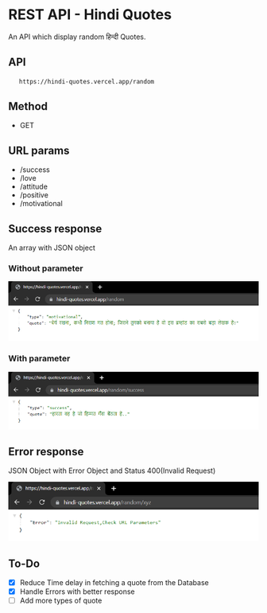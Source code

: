 
# REST API - Hindi Quotes

An API which display random हिन्दी Quotes.

## API 
 ```html
    https://hindi-quotes.vercel.app/random
 ```

## Method

- GET

## URL params

 - /success
 - /love
 - /attitude
 - /positive
 - /motivational

## Success response

An array with JSON object

### Without parameter
![Sample response without url parameter](./public/demo/noparam.jpg)

### With parameter

![Sample response with url parameter](./public/demo/param.jpg)


## Error response 
JSON Object with Error Object and Status 400(Invalid Request)

![Response for error](./public/demo/error.png)

## To-Do

- [x] Reduce Time delay in fetching a quote from the Database
- [x] Handle Errors with better response
- [ ] Add more types of quote